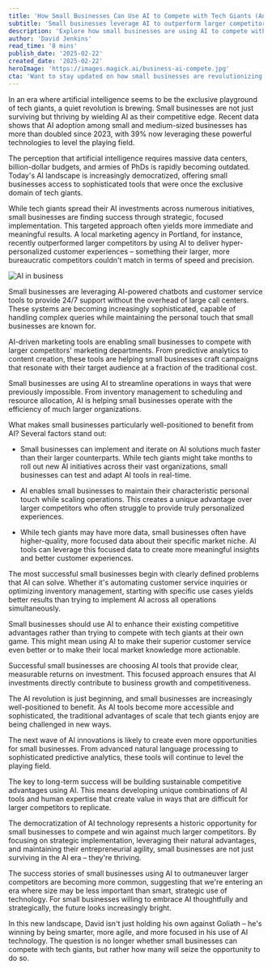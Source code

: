 ```yaml
---
title: 'How Small Businesses Can Use AI to Compete with Tech Giants (And Win)'
subtitle: 'Small businesses leverage AI to outperform larger competitors through focused implementation'
description: 'Explore how small businesses are using AI to compete with tech giants through strategic implementation, agility, and personalization. Discover the doubling of AI adoption among SMBs and the success stories behind their use of AI in customer service, marketing, and operations to outmaneuver larger competitors.'
author: 'David Jenkins'
read_time: '8 mins'
publish_date: '2025-02-22'
created_date: '2025-02-22'
heroImage: 'https://images.magick.ai/business-ai-compete.jpg'
cta: 'Want to stay updated on how small businesses are revolutionizing AI implementation? Follow us on LinkedIn for weekly insights, success stories, and practical tips on competing with tech giants using AI technology.'
---
```


In an era where artificial intelligence seems to be the exclusive playground of tech giants, a quiet revolution is brewing. Small businesses are not just surviving but thriving by wielding AI as their competitive edge. Recent data shows that AI adoption among small and medium-sized businesses has more than doubled since 2023, with 39% now leveraging these powerful technologies to level the playing field.

The perception that artificial intelligence requires massive data centers, billion-dollar budgets, and armies of PhDs is rapidly becoming outdated. Today's AI landscape is increasingly democratized, offering small businesses access to sophisticated tools that were once the exclusive domain of tech giants.

While tech giants spread their AI investments across numerous initiatives, small businesses are finding success through strategic, focused implementation. This targeted approach often yields more immediate and meaningful results. A local marketing agency in Portland, for instance, recently outperformed larger competitors by using AI to deliver hyper-personalized customer experiences – something their larger, more bureaucratic competitors couldn't match in terms of speed and precision.

![AI in business](https://i.magick.ai/PIXE/1738406181100_magick_img.webp)

Small businesses are leveraging AI-powered chatbots and customer service tools to provide 24/7 support without the overhead of large call centers. These systems are becoming increasingly sophisticated, capable of handling complex queries while maintaining the personal touch that small businesses are known for.

AI-driven marketing tools are enabling small businesses to compete with larger competitors' marketing departments. From predictive analytics to content creation, these tools are helping small businesses craft campaigns that resonate with their target audience at a fraction of the traditional cost.

Small businesses are using AI to streamline operations in ways that were previously impossible. From inventory management to scheduling and resource allocation, AI is helping small businesses operate with the efficiency of much larger organizations.

What makes small businesses particularly well-positioned to benefit from AI? Several factors stand out:

- Small businesses can implement and iterate on AI solutions much faster than their larger counterparts. While tech giants might take months to roll out new AI initiatives across their vast organizations, small businesses can test and adapt AI tools in real-time.

- AI enables small businesses to maintain their characteristic personal touch while scaling operations. This creates a unique advantage over larger competitors who often struggle to provide truly personalized experiences.

- While tech giants may have more data, small businesses often have higher-quality, more focused data about their specific market niche. AI tools can leverage this focused data to create more meaningful insights and better customer experiences.

The most successful small businesses begin with clearly defined problems that AI can solve. Whether it's automating customer service inquiries or optimizing inventory management, starting with specific use cases yields better results than trying to implement AI across all operations simultaneously.

Small businesses should use AI to enhance their existing competitive advantages rather than trying to compete with tech giants at their own game. This might mean using AI to make their superior customer service even better or to make their local market knowledge more actionable.

Successful small businesses are choosing AI tools that provide clear, measurable returns on investment. This focused approach ensures that AI investments directly contribute to business growth and competitiveness.

The AI revolution is just beginning, and small businesses are increasingly well-positioned to benefit. As AI tools become more accessible and sophisticated, the traditional advantages of scale that tech giants enjoy are being challenged in new ways.

The next wave of AI innovations is likely to create even more opportunities for small businesses. From advanced natural language processing to sophisticated predictive analytics, these tools will continue to level the playing field.

The key to long-term success will be building sustainable competitive advantages using AI. This means developing unique combinations of AI tools and human expertise that create value in ways that are difficult for larger competitors to replicate.

The democratization of AI technology represents a historic opportunity for small businesses to compete and win against much larger competitors. By focusing on strategic implementation, leveraging their natural advantages, and maintaining their entrepreneurial agility, small businesses are not just surviving in the AI era – they're thriving.

The success stories of small businesses using AI to outmaneuver larger competitors are becoming more common, suggesting that we're entering an era where size may be less important than smart, strategic use of technology. For small businesses willing to embrace AI thoughtfully and strategically, the future looks increasingly bright.

In this new landscape, David isn't just holding his own against Goliath – he's winning by being smarter, more agile, and more focused in his use of AI technology. The question is no longer whether small businesses can compete with tech giants, but rather how many will seize the opportunity to do so.